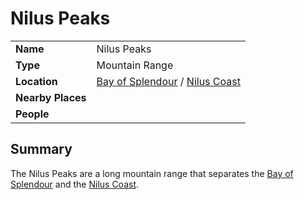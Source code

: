 # Nilus Peaks

|||
| --- | --- |
| **Name** | Nilus Peaks | place.4
| **Type** | Mountain Range |
| **Location** | [Bay of Splendour](../../civilisations/nilsavnic-alliance/states/bay-of-splendour.md) / [Nilus Coast](../../civilisations/nilsavnic-alliance/states/nilus-coast.md) |
| **Nearby Places** | |
| **People** | |

## Summary

The Nilus Peaks are a long mountain range that separates the [Bay of Splendour](../../civilisations/nilsavnic-alliance/states/bay-of-splendour.md) and the [Nilus Coast](../../civilisations/nilsavnic-alliance/states/nilus-coast.md).
